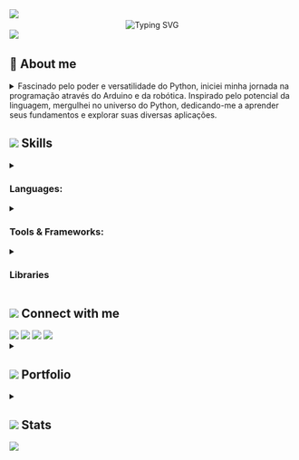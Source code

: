 <img src="https://user-images.githubusercontent.com/73097560/115834477-dbab4500-a447-11eb-908a-139a6edaec5c.gif">



<div align="center">
  <img src="https://readme-typing-svg.demolab.com?font=Fira+Code&weight=500&size=22&pause=1000&color=A901DB&center=true&vCenter=true&random=false&width=524&lines=%E2%8A%B9+Welcome+to+my+profile!+%E2%8A%B9+" alt="Typing SVG">
</div>



<img src="https://user-images.githubusercontent.com/73097560/115834477-dbab4500-a447-11eb-908a-139a6edaec5c.gif">



<!-- About-me -->
<div>
  <h2>💫 About me</h2>
  <div>
    <details>
      <summary>
        Fascinado pelo poder e versatilidade do Python, iniciei minha jornada na programação através do Arduino e da robótica. Inspirado pelo potencial da linguagem, mergulhei no universo do Python, dedicando-me a aprender seus fundamentos e explorar suas diversas aplicações.
      </summary>
      <details>
        <summary><h4>Minhas paixões:</h4></summary>
          <strong>Desenvolvimento de software:</strong> Criar programas que solucionam problemas, automatizam tarefas e facilitam a vida das pessoas me traz grande satisfação.
          </br></br>
          <strong>Automação:</strong> Encontro grande prazer em automatizar tarefas repetitivas, otimizando processos e liberando tempo para atividades mais criativas.
      </details>
      <details>
        <summary><h4>Aprendizado contínuo:</h4></summary>
          Minha jornada de aprendizado em Python tem sido enriquecedora e desafiadora. Dediquei-me a estudar tutoriais online, participar de cursos e workshops e desenvolver projetos pessoais para aprimorar minhas habilidades.
      </details>
      <details>
        <summary><h4>Objetivos ambiciosos:</h4></summary>
          <summary>Domínio do Python:</summary> Aspiro me tornar um programador Python proficiente e versátil, capaz de desenvolver soluções inovadoras e eficientes.
          </br>
          <summary>Contribuição à comunidade:</summary> Acredito na importância de compartilhar conhecimento e colaborar em projetos open-source, contribuindo para o crescimento da comunidade Python.
          </br>
          <summary>Impacto positivo:</summary> Pretendo utilizar minhas habilidades em Python para causar um impacto positivo no mundo, solucionando problemas e criando ferramentas úteis.
      </details>
      <details>
        <summary><h4>Habilidades complementares:</h4></summary>
          Forte capacidade de resolução de problemas e pensamento crítico.
          </br></br>
          Excelentes habilidades de comunicação e interpessoais.
          </br></br>
          Paixão por aprender e se adaptar a novas tecnologias.
          </br></br>
          Dedicação e persistência para superar desafios e alcançar meus objetivos.
      </details>
      <details>
        <summary><h4>Dedicação e entusiasmo:</h4></summary>
          Sou um entusiasta dedicado, sempre buscando aprender e crescer na área da programação. Acredito que a tecnologia e a programação são ferramentas poderosas que podem transformar o mundo, e estou ansioso para fazer parte dessa jornada.
      </details>
      <details>
        <summary><h4>Confiança e disponibilidade:</h4></summary>
          Estou confiante de que minhas habilidades e meu entusiasmo me tornarão um ativo valioso para qualquer equipe. Se você busca um programador Python dedicado e apaixonado, por favor, entre em contato.
      </details>
    </details>
  </div>
</div>



<!-- Skills -->
<div>
  <h2>
    <img src="https://media2.giphy.com/media/QssGEmpkyEOhBCb7e1/giphy.gif?cid=ecf05e47a0n3gi1bfqntqmob8g9aid1oyj2wr3ds3mg700bl&rid=giphy.gif" width ="25" />
    Skills
  </h2>
  <div>
    <details>
      <!-- Programming Languages -->
      <summary><h3>Languages:</h3></summary>
      <a href="https://www.python.org" target="_blank"><img src='https://github.com/user-attachments/assets/ab472791-6129-43d5-97ce-c860bb27e453' width ="45" alt='Python Logo'/></a>
      <a href="https://developer.mozilla.org/pt-BR/docs/Web/JavaScript" target="_blank"><img src='https://github.com/user-attachments/assets/041a272d-0e4c-47d8-b506-15ae32c7a3fa' width ="45" alt='Javascript Logo'/></a>
      <a href="https://www.typescriptlang.org" target="_blank"><img src='https://github.com/user-attachments/assets/0f60dcd1-e970-4f68-b963-02cdafddbd9b' width ="45" alt='Typescript Logo'/></a>
      <a href="https://developer.mozilla.org/pt-BR/docs/Web/HTML" target="_blank"><img src='https://github.com/user-attachments/assets/bfdbfcec-2f60-4144-999b-83c45bb188e7' width ="45" alt='HTML Logo'/></a>
      <a href="https://developer.mozilla.org/pt-BR/docs/Web/CSS" target="_blank"><img src='https://github.com/user-attachments/assets/b38fb9ba-f7ba-412c-a0d8-49de69bd60fd' width ="45" alt='CSS Logo'/></a>
      <a href="https://www.arduino.cc" target="_blank"><img src='https://github.com/user-attachments/assets/6e9e4560-7c89-4e34-b805-5f113d6393fb' width ="45" alt='Arduino Logo'/></a>
    </details>
    <details>
      <!-- Tools & Frameworks -->
      <summary><h3>Tools & Frameworks:</h3></summary>
      <a href="https://www.anaconda.com" target="_blank"><img src='https://github.com/user-attachments/assets/32042700-2064-40ed-86cc-47f510629379' width ="45" alt='Anaconda Logo'/></a>
      <a href="https://jupyter.org" target="_blank"><img src='https://github.com/user-attachments/assets/94f14724-9cdb-4025-abc8-015bde67e8bd' width ="45" alt='Jupyter Logo'/></a>
      <a href="https://vitejs.dev" target="_blank"><img src='https://github.com/user-attachments/assets/e1661c82-68b2-4a8a-b598-ed7b06bc4ce7' width ="45" alt='Vite Logo'/></a>
      <a href="https://www.jetbrains.com/pt-br/pycharm/" target="_blank"><img src='https://github.com/user-attachments/assets/9515bda8-50ca-486d-b033-4834bc658b84' width ="45" alt='Pycharm Logo'/></a>
      <a href="https://code.visualstudio.com" target="_blank"><img src='https://github.com/user-attachments/assets/66391eea-0872-406e-a4ff-59d5a16a14fa' width ="45" alt='VS Code Logo'/></a>
      <a href="https://react.dev" target="_blank"><img src='https://github.com/user-attachments/assets/a8a809a1-a89e-42d4-b481-cc72d0b04ea9' width ="45" alt='React Logo'/></a>
      <a href="https://tailwindcss.com" target="_blank"><img src='https://github.com/user-attachments/assets/e35d10ed-b330-426f-82c9-5eb83dfba05a' width ="45" alt='Tailwind Logo'/></a>
    </details>
    <details>
      <!-- Libraries -->
      <summary><h3>Libraries</h3></summary>
      <a href="https://pandas.pydata.org" target="_blank"><img src='https://github.com/user-attachments/assets/b1ab95c7-3080-4533-92f3-a004ce0956da' width ="45" alt='Pandas Logo'/></a>
      <a href="https://www.selenium.dev" target="_blank"><img src='https://github.com/user-attachments/assets/76aae124-e13d-4d4b-ad20-640dd27347a6' width ="45" alt='Selenium Logo'/></a>
      <a href="https://matplotlib.org" target="_blank"><img src='https://github.com/user-attachments/assets/76e3597e-1730-4356-89a9-c1f6423127c3' width ="45" alt='Matplotlib Logo'/></a>
      <a href="https://scikit-learn.org/stable/" target="_blank"><img src='https://github.com/user-attachments/assets/5d5afc00-5ee1-4ae4-a133-dc53cc652bb8' width ="45" alt='Scikit-learn Logo'/></a>
      <a href="https://plotly.com" target="_blank"><img src='https://github.com/user-attachments/assets/47b56c9a-cd61-49e7-976d-4d0d9cf1664c' width ="45" alt='Ploty Logo'/></a>
      <a href="https://www.djangoproject.com" target="_blank"><img src='https://github.com/user-attachments/assets/03f80f13-71c4-4cf4-ade6-2be166b27d2e' width ="45" alt='Django Logo'/></a>
      <a href="https://docs.pytest.org/en/stable/" target="_blank"><img src='https://github.com/user-attachments/assets/23cca888-791b-4d3b-b844-4cfca63b3135' width ="45" alt='Pytest Logo'/></a>
      <a href="https://flask.palletsprojects.com/en/3.0.x/" target="_blank"><img src='https://github.com/user-attachments/assets/1e1093cf-3f29-438a-a1e8-c949fe7c26fa' width ="45" alt='Flask Logo'/></a>
    </details>
  </div>
</div>



<!-- Connect -->
<div>
  <h2>
    <img src='https://github.com/user-attachments/assets/18de3bf8-19c3-42b3-9275-28dab2b71438' width ="35" />
    Connect with me
  </h2>
  <div>
    <!-- Email -->
    <a href = "mailto:rafaelvenet@gmail.com"><img loading="lazy" src="https://img.shields.io/badge/-Email-000?style=for-the-badge&color:FFF"></a>
    <!-- LinkedIn -->
    <a href="https://www.linkedin.com/in/rafael-peral-83438a278/" target="_blank"><img loading="lazy" src="https://img.shields.io/badge/-LinkedIn-000?style=for-the-badge&logo=linkedin&logoColor=A901DB&&color:FFF"></a>   
    <!-- Instagram -->
    <a href="https://www.instagram.com/rafaelvenet/" target="_blank"><img loading="lazy" src="https://img.shields.io/badge/-Instagram-000?style=for-the-badge&logo=instagram&logoColor=A901DB&&color:FFF"></a>
    <!-- Connect -->
    <a href="https://t.me/RafaelPeral" target="_blank"><img loading="lazy" src="https://img.shields.io/badge/-Telegram-000?style=for-the-badge&logo=instagram&logoColor=A901DB&&color:FFF"></a>
  </div>
</div>



<!-- Portfolio -->
<details>
  <summary><h2>
    <img src="https://media4.giphy.com/media/SHjOSDkKZ18qOHA5B5/giphy.gif?cid=ecf05e472dn9ibwtf9czm1rfs7icyz2avlb8pph666unq8pj&ep=v1_stickers_search&rid=giphy.gif" width ="35">
    Portfolio
  </h2></hr></summary>
  <div>
    fygvh
  </div>
</details>



<!-- Stats -->
<details>
  <summary><h2>
    <img src="https://media.giphy.com/media/iY8CRBdQXODJSCERIr/giphy.gif" width="35"/>
    Stats
  </h2></hr></summary>
  <!-- GitHub Stats -->
  <div align="center">
    <img src="https://github-readme-stats.vercel.app/api?username=RafaelPeral&hide_title=false&hide_rank=false&show_icons=true&include_all_commits=true&count_private=true&disable_animations=false&theme=midnight-purple&locale=en&hide_border=false&order=1" height="150" alt="stats graph"  />
    <img src="https://streak-stats.demolab.com?user=RafaelPeral&locale=en&mode=daily&theme=midnight-purple&hide_border=false&border_radius=5&order=3" height="150" alt="streak graph"  />
    <img src="https://github-readme-stats.vercel.app/api/top-langs?username=RafaelPeral&locale=en&hide_title=false&layout=compact&card_width=320&langs_count=5&theme=midnight-purple&hide_border=false&order=2" height="150" alt="languages graph"  />
  </div>
  <!-- Cobrinha -->
  <picture align="center">
    <source media="(prefers-color-scheme: dark)" srcset="https://raw.githubusercontent.com/RafaelPeral/RafaelPeral/output/github-contribution-grid-snake-dark.svg">
    <source media="(prefers-color-scheme: dark)" srcset="https://raw.githubusercontent.com/RafaelPeral/RafaelPeral/output/github-contribution-grid-snake-dark.svg">
    <img align="center" alt="github contribution grid snake animation" src="https://raw.githubusercontent.com/RafaelPeral/RafaelPeral/output/github-contribution-grid-snake.svg">
  </picture>
</details>



<img src="https://user-images.githubusercontent.com/73097560/115834477-dbab4500-a447-11eb-908a-139a6edaec5c.gif">